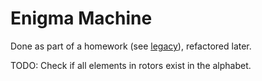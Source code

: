 # Enigma Machine

Done as part of a homework (see [legacy](./legacy)), refactored later.

TODO: Check if all elements in rotors exist in the alphabet.
